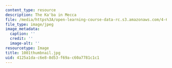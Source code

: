 ```yaml
---
content_type: resource
description: The Ka'ba in Mecca
file: /media/https%3A/open-learning-course-data-rc.s3.amazonaws.com/4-614-religious-architecture-and-islamic-cultures-fall-2002/4125a1dac6e88d53f69ac60a7781c1c1_1001thumbnail.jpg
file_type: image/jpeg
image_metadata:
  caption: ''
  credit: ''
  image-alt: ''
resourcetype: Image
title: 1001thumbnail.jpg
uid: 4125a1da-c6e8-8d53-f69a-c60a7781c1c1
---
```

